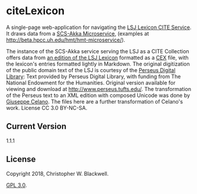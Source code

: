 # citeLexicon

A single-page web-application for navigating the [LSJ Lexicon CITE Service](http://folio2.furman.edu/lex/). It draws data from a [SCS-Akka Microservice](https://github.com/cite-architecture/Server-CITE-App), (examples at <http://beta.hpcc.uh.edu/hmt/hmt-microservice/>).

The instance of the SCS-Akka service serving the LSJ as a CITE Collection offers data from [an edition of the LSJ Lexicon](https://github.com/Eumaeus/cite_lsj_cex) formatted as a [CEX](https://cite-architecture.github.io/citedx/CEX-spec-3.0.1/) file, with the lexicon's entries formatted lightly in Markdown. The original digitization of the public domain text of the LSJ is courtesy of the [Perseus Digital Library](http://www.perseus.tufts.edu/):  Text provided by Perseus Digital Library, with funding from The National Endowment for the Humanities.  Original version available for viewing and download at <http://www.perseus.tufts.edu/>. The transformation of the Perseus text to an XML edition with composed Unicode was done by [Giuseppe Celano](https://github.com/gcelano/LSJ_GreekUnicode). The files here are a further transformation of Celano's work. License CC 3.0 BY-NC-SA.

## Current Version

1.1.1

## License

Copyright 2018, Christopher W. Blackwell.

[GPL 3.0](https://opensource.org/licenses/gpl-3.0.html).
